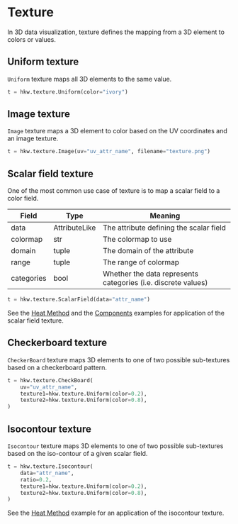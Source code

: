 # Texture

In 3D data visualization, texture defines the mapping from a 3D element to colors or values.

## Uniform texture

`Uniform` texture maps all 3D elements to the same value.

```py
t = hkw.texture.Uniform(color="ivory")
```

## Image texture

`Image` texture maps a 3D element to color based on the UV coordinates and an image texture.

```py
t = hkw.texture.Image(uv="uv_attr_name", filename="texture.png")
```

## Scalar field texture

One of the most common use case of texture is to map a scalar field to a color field.

| Field | Type | Meaning |
|-------|------|---------|
| data  | AttributeLike | The attribute defining the scalar field |
| colormap | str | The colormap to use |
| domain | tuple | The domain of the attribute |
| range | tuple | The range of colormap |
| categories | bool | Whether the data represents categories (i.e. discrete values) |

```py
t = hkw.texture.ScalarField(data="attr_name")
```

See the [Heat Method](../examples/heat.md) and the [Components](../examples/components.md) examples
for application of the scalar field texture.

## Checkerboard texture

`CheckerBoard` texture maps 3D elements to one of two possible sub-textures based on a checkerboard
pattern.

```py
t = hkw.texture.CheckBoard(
    uv="uv_attr_name",
    texture1=hkw.texture.Uniform(color=0.2),
    texture2=hkw.texture.Uniform(color=0.8),
)
```

## Isocontour texture

`Isocontour` texture maps 3D elements to one of two possible sub-textures based on the iso-contour of
a given scalar field.

```py
t = hkw.texture.Isocontour(
    data="attr_name",
    ratio=0.2,
    texture1=hkw.texture.Uniform(color=0.2),
    texture2=hkw.texture.Uniform(color=0.8),
)
```

See the [Heat Method](../examples/heat.md) example for an application of the isocontour texture.
